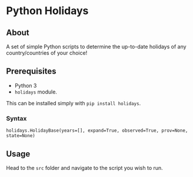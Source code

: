 # Python Holidays

## About

A set of simple Python scripts to determine the up-to-date holidays of any country/countries of your choice!

## Prerequisites

- Python 3
- `holidays` module.

This can be installed simply with `pip install holidays`.

### Syntax

`holidays.HolidayBase(years=[], expand=True, observed=True, prov=None, state=None)`

## Usage

Head to the `src` folder and navigate to the script you wish to run.
